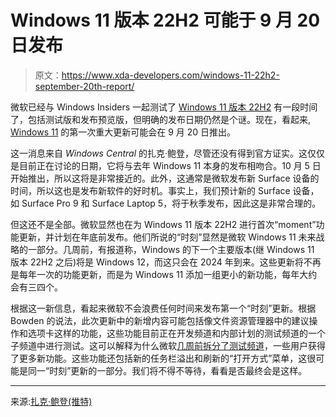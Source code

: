 # Windows 11 版本 22H2 可能于 9 月 20 日发布

> 原文：<https://www.xda-developers.com/windows-11-22h2-september-20th-report/>

微软已经与 Windows Insiders 一起测试了 [Windows 11 版本 22H2](https://www.xda-developers.com/windows-11-22h2/) 有一段时间了，包括测试版和发布预览版，但明确的发布日期仍然是个谜。现在，看起来, [Windows 11](https://www.xda-developers.com/windows-11-22h2/) 的第一次重大更新可能会在 9 月 20 日推出。

这一消息来自 *Windows Central* 的扎克·鲍登，尽管还没有得到官方证实。这仅仅是目前正在讨论的日期，它将与去年 Windows 11 本身的发布相吻合。10 月 5 日开始推出，所以这将是非常接近的。此外，这通常是微软发布新 Surface 设备的时间，所以这也是发布新软件的好时机。事实上，我们预计新的 Surface 设备，如 Surface Pro 9 和 Surface Laptop 5，将于秋季发布，因此这是非常合理的。

但这还不是全部。微软显然也在为 Windows 11 版本 22H2 进行首次“moment”功能更新，并计划在年底前发布。他们所说的“时刻”显然是微软 Windows 11 未来战略的一部分。几周前，有报道称，Windows 的下一个主要版本(继 Windows 11 版本 22H2 之后)将是 Windows 12，而这只会在 2024 年到来。这些更新将不再是每年一次的功能更新，而是为 Windows 11 添加一组更小的新功能，每年大约会有三四个。

根据这一新信息，看起来微软不会浪费任何时间来发布第一个“时刻”更新。根据 Bowden 的说法，此次更新中的新增内容可能包括像文件资源管理器中的建议操作和选项卡这样的功能，这些功能目前正在开发频道和内部计划的测试频道的一个子频道中进行测试。这可以解释为什么微软[几周前拆分了测试频道](https://www.xda-developers.com/windows-11-beta-channel-split-build-22622-290/)，一些用户获得了更多新功能。这些功能还包括新的任务栏溢出和刷新的“打开方式”菜单，这很可能是同一“时刻”更新的一部分。我们将不得不等待，看看是否最终会是这样。

* * *

来源:[扎克·鲍登(推特)](https://twitter.com/zacbowden/status/1559553414337597440)